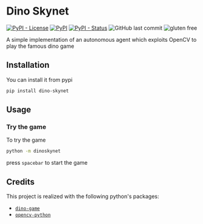 # Dino Skynet

[![PyPI - License](https://img.shields.io/pypi/l/dino-skynet)](https://pypi.org/project/dino-skynet/)
[![PyPI](https://img.shields.io/pypi/v/dino-skynet)](https://pypi.org/project/dino-skynet/)
[![PyPI - Status](https://img.shields.io/pypi/status/dino-skynet)](https://pypi.org/project/dino-skynet/)
![GitHub last commit](https://img.shields.io/github/last-commit/robertobochet/dino-skynet)
![gluten free](https://img.shields.io/badge/gluten%20free-100%25-success)

A simple implementation of an autonomous agent which exploits OpenCV to play the famous dino game

## Installation

You can install it from pypi

```bash
pip install dino-skynet
```

## Usage

### Try the game

To try the game

```bash
python -m dinoskynet
```

press `spacebar` to start the game

## Credits

This project is realized with the following python's packages:

- [`dino-game`](https://pypi.org/project/dino-game/)
- [`opencv-python`](https://pypi.org/project/opencv-python/)